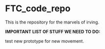 # FTC_code_repo
This is the repository for the marvels of irving. 


**IMPORTANT LIST OF STUFF WE NEED TO DO:**

test new prototype for new movement.
